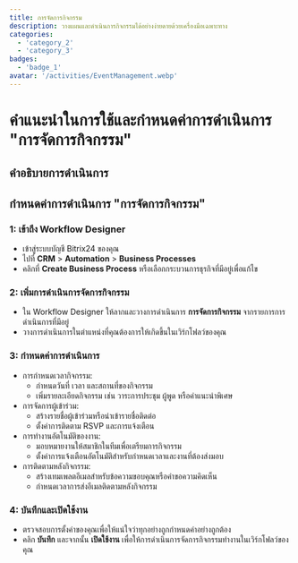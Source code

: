 ```yaml
---
title: การจัดการกิจกรรม
description: วางแผนและดำเนินการกิจกรรมได้อย่างง่ายดายด้วยเครื่องมือเฉพาะทาง
categories: 
  - 'category_2'
  - 'category_3'
badges: 
  - 'badge_1'
avatar: '/activities/EventManagement.webp'
---
```

# คำแนะนำในการใช้และกำหนดค่าการดำเนินการ "การจัดการกิจกรรม"

## คำอธิบายการดำเนินการ

## **กำหนดค่าการดำเนินการ "การจัดการกิจกรรม"**

### 1: เข้าถึง Workflow Designer
- เข้าสู่ระบบบัญชี Bitrix24 ของคุณ
- ไปที่ **CRM** > **Automation** > **Business Processes**
- คลิกที่ **Create Business Process** หรือเลือกกระบวนการธุรกิจที่มีอยู่เพื่อแก้ไข

### 2: เพิ่มการดำเนินการจัดการกิจกรรม
- ใน Workflow Designer ให้ลากและวางการดำเนินการ **การจัดการกิจกรรม** จากรายการการดำเนินการที่มีอยู่
- วางการดำเนินการในตำแหน่งที่คุณต้องการให้เกิดขึ้นในเวิร์กโฟลว์ของคุณ

### 3: กำหนดค่าการดำเนินการ
- การกำหนดเวลากิจกรรม:
  - กำหนดวันที่ เวลา และสถานที่ของกิจกรรม
  - เพิ่มรายละเอียดกิจกรรม เช่น วาระการประชุม ผู้พูด หรือคำแนะนำพิเศษ
- การจัดการผู้เข้าร่วม:
  - สร้างรายชื่อผู้เข้าร่วมหรือนำเข้ารายชื่อติดต่อ
  - ตั้งค่าการติดตาม RSVP และการแจ้งเตือน
- การทำงานอัตโนมัติของงาน:
  - มอบหมายงานให้สมาชิกในทีมเพื่อเตรียมการกิจกรรม
  - ตั้งค่าการแจ้งเตือนอัตโนมัติสำหรับกำหนดเวลาและงานที่ต้องส่งมอบ
- การติดตามหลังกิจกรรม:
  - สร้างเทมเพลตอีเมลสำหรับข้อความขอบคุณหรือคำขอความคิดเห็น
  - กำหนดเวลาการส่งอีเมลติดตามหลังกิจกรรม

### 4: บันทึกและเปิดใช้งาน
- ตรวจสอบการตั้งค่าของคุณเพื่อให้แน่ใจว่าทุกอย่างถูกกำหนดค่าอย่างถูกต้อง
- คลิก **บันทึก** และจากนั้น **เปิดใช้งาน** เพื่อให้การดำเนินการจัดการกิจกรรมทำงานในเวิร์กโฟลว์ของคุณ